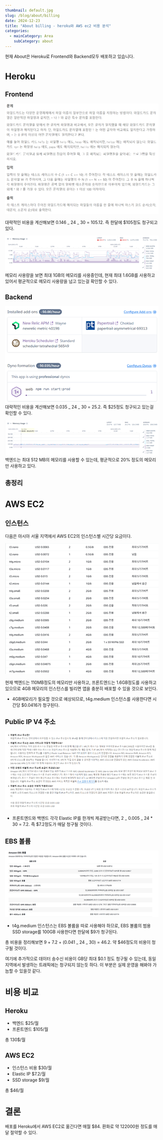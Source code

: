 ```yaml
---
thumbnail: default.jpg
slug: /blog/about/billing
date: 2024-12-23
title: "About billing - heroku와 AWS ec2 비용 분석"
categories:
  - mainCategory: Area
    subCategory: about
---
```


현재 About은 Heroku로 Frontend와 Backend모두 배포하고 있습니다.

# Heroku

## Frontend

![](../../images/20231203210910.png)

대략적인 비용을 계산해보면 0.146 _ 24 _ 30 = 105.12. 즉 한달에 $105정도 청구되고 있다.

![](../../images/20241223133004.png)
메모리 사용량을 보면 최대 1GB의 메모리를 사용중인데, 현재 최대 1.6GB를 사용하고 있어서 평균적으로 메모리 사용량을 넘고 있는걸 확인할 수 있다.

## Backend

![](../../images/20241223133034.png)
대략적인 비용을 계산해보면 0.035 _ 24 _ 30 = 25.2. 즉 $25정도 청구되고 있는걸 확인할 수 있다.

![](../../images/20241223133059.png)
백엔드는 최대 512 MB의 메모리를 사용할 수 있는데, 평균적으로 20% 정도의 메모리만 사용하고 있다.

## 총정리

# AWS EC2

## 인스턴스

다음은 아시아 서울 지역에서 AWS EC2의 인스턴스별 시간당 요금이다.

![](../../images/20241223134501.png)

현재 백엔드는 110MB정도의 메모리만 사용하고, 프론트엔드는 1.6GB정도를 사용하고 있으므로 4GB 메모리의 인스턴스를 빌리면 앱을 충분히 배포할 수 있을 것으로 보인다.

- 4GB메모리가 필요할 것으로 예상되므로, t4g.medium 인스턴스를 사용한다면 시간당 $0.0416가 청구된다.

## Public IP V4 주소

![](../../images/20241223141541.png)

- 프론트엔드와 백엔드 각각 Elastic IP를 한개씩 제공받는다면, 2 _ 0.005 _ 24 \* 30 = 7.2. 즉 $7.2정도가 매달 청구될 것이다.

## EBS 볼륨

![](../../images/20241223134956.png)

- t4g.medium 인스턴스는 EBS 볼륨을 따로 사용해야 하므로, EBS 볼륨의 범용 SSD storage를 100GB 사용한다면 한달에 $9가 청구된다.

총 비용을 정리해보면 9 + 7.2 + (0.041 _ 24 _ 30) = 46.2. 약 $46정도의 비용이 청구될 것이다.

여기에 추가적으로 데이터 송수신 비용이 GB당 최대 $0.1 정도 청구될 수 있는데, 동일 지역에서 발생하는 트래픽에는 청구되지 않는듯 하다. 이 부분은 실제 운영을 해봐야 가늠할 수 있을것 같다.

# 비용 비교

## Heroku

- 백엔드 $25/월
- 프론트엔드 $105/월

총 130$/월

## AWS EC2

- 인스턴스 비용 $30/월
- Elastic IP $7.2/월
- SSD storage $9/월

총 $46/월

# 결론

배포를 Heroku에서 AWS EC2로 옮긴다면 매월 $84. 환화로 약 122000원 정도를 매달 절약할 수 있다.

